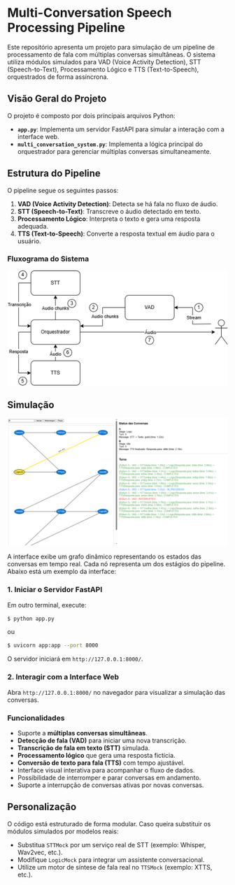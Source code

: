 # Multi-Conversation Speech Processing Pipeline

Este repositório apresenta um projeto para simulação de um pipeline de processamento de fala com múltiplas conversas simultâneas. O sistema utiliza módulos simulados para VAD (Voice Activity Detection), STT (Speech-to-Text), Processamento Lógico e TTS (Text-to-Speech), orquestrados de forma assíncrona. 

## Visão Geral do Projeto

O projeto é composto por dois principais arquivos Python:
- **`app.py`**: Implementa um servidor FastAPI para simular a interação com a interface web.
- **`multi_conversation_system.py`**: Implementa a lógica principal do orquestrador para gerenciar múltiplas conversas simultaneamente.

## Estrutura do Pipeline

O pipeline segue os seguintes passos:
1. **VAD (Voice Activity Detection)**: Detecta se há fala no fluxo de áudio.
2. **STT (Speech-to-Text)**: Transcreve o áudio detectado em texto.
3. **Processamento Lógico**: Interpreta o texto e gera uma resposta adequada.
4. **TTS (Text-to-Speech)**: Converte a resposta textual em áudio para o usuário.

### Fluxograma do Sistema

![Fluxograma do Pipeline](fluxograma.png)

## Simulação

![Simulação do Sistema](print-simulacao.png)

A interface exibe um grafo dinâmico representando os estados das conversas em tempo real. Cada nó representa um dos estágios do pipeline. Abaixo está um exemplo da interface:

### 1. Iniciar o Servidor FastAPI

Em outro terminal, execute:
```sh
$ python app.py
```

ou

```sh
$ uvicorn app:app --port 8000
```

O servidor iniciará em `http://127.0.0.1:8000/`.

### 2. Interagir com a Interface Web
Abra `http://127.0.0.1:8000/` no navegador para visualizar a simulação das conversas.

### Funcionalidades
- Suporte a **múltiplas conversas simultâneas**.
- **Detecção de fala (VAD)** para iniciar uma nova transcrição.
- **Transcrição de fala em texto (STT)** simulada.
- **Processamento lógico** que gera uma resposta fictícia.
- **Conversão de texto para fala (TTS)** com tempo ajustável.
- Interface visual interativa para acompanhar o fluxo de dados.
- Possibilidade de interromper e parar conversas em andamento.
- Suporte a interrupção de conversas ativas por novas conversas.

## Personalização
O código está estruturado de forma modular. Caso queira substituir os módulos simulados por modelos reais:
- Substitua `STTMock` por um serviço real de STT (exemplo: Whisper, Wav2vec, etc.).
- Modifique `LogicMock` para integrar um assistente conversacional.
- Utilize um motor de síntese de fala real no `TTSMock` (exemplo: XTTS, etc.).
